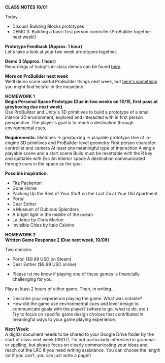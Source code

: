 __CLASS NOTES 10/01__

Today...
- Discuss Building Blocks prototypes
- DEMO 3: Building a basic first person controller (ProBuilder together next week!)

__Prototype Feedback (Approx. 1 hour)__  
Let's take a look at your two week prototypes together.

__Demo 3 (Approx. 1 hour)__  
Recordings of today's in-class demos can be found [here](https://www.youtube.com/playlist?list=PL42xm44H83rIC-IhhYhQMm8gyuUpd8-pF).

__More on ProBuilder next week__  
We'll demo some useful ProBuilder things next week, but [here's something](https://www.youtube.com/watch?v=CBa_opm3_GM) you might find helpful in the meantime

__HOMEWORK 1__  
__Begin Personal Space Prototype (Due in two weeks on  10/15, first pass at greyboxing due next week)__  
Use ProBuilder and Unity's 3D primitives to build a prototype of a small interior 3D environment, explored and interacted with in first person perspective. The player's goal is to reach a destination through environmental cues.

__Requirements:__
Sketches -> greyboxing -> playable prototype
Use of in-engine 3D primitives and ProBuilder level geometry
First person character controller and camera
At least one meaningful type of interaction
A single playable scene and a start scene
Build must be resettable with the R key and quittable with Esc
An interior space
A destination communicated through cues in the space as the goal

__Possible inspiration:__
- Fitz Packerton
- Gone Home
- Packing Up the Rest of Your Stuff on the Last Da at Your Old Apartment
- Portal
- Dear Esther
- a Museum of Dubious Splendors
- A bright light in the middle of the ocean
- La Jetee by Chris Marker
- Invisible Cities by Italo Calvino

__HOMEWORK 2__  
__Written Game Response 2 (Due next week, 10/08)__  

Two choices:
- Portal ($9.99 USD on Steam)
- Dear Esther ($9.99 USD online)
* Please let me know if playing one of these games is financially challenging for you.  

Play at least 2 hours of either game. Then, in writing...
- Describe your experience playing the game. What was notable?
- How did the game use environmental cues and level design to communicate goals with the player? (where to go, what to do, etc.)  
Try to focus on specific game design choices that contributed in meaningful ways to your game playing experience.

__Next Week:__  
A digital document needs to be shared to your Google Drive folder by the start of class next week (09/17). I’m not particularly interested in grammar or spelling, but please focus on clearly communicating your ideas and reach out the LRC if you need writing assistance. You can choose the length (or if you can’t, you can just write a page!)
